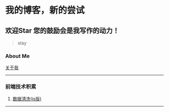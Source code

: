 
#  我的博客，新的尝试
##  **欢迎Star 您的鼓励会是我写作的动力！**
> stay 

### **About Me**

[关于我](https://github.com/AprilJoy)

----

### **前端技术积累**

1. [数据清洗(js版)](https://github.com/AprilJoy/blog/issues/1)



----
